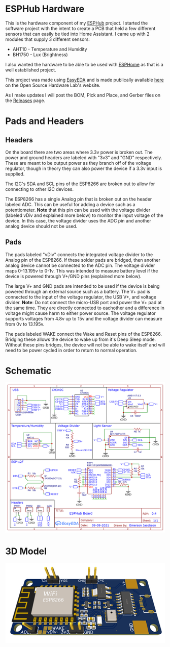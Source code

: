 # ESPHub Hardware

This is the hardware component of my [ESPHub](https://github.com/emwjacobson/ESPHub) project. I started the software project with the intent to create a PCB that held a few different sensors that can easily be tied into Home Assistant. I came up with 2 modules that supply 3 different sensors:

- AHT10 - Temperature and Humidity
- BH1750 - Lux (Brightness)

I also wanted the hardware to be able to be used with [ESPHome](https://esphome.io/) as that is a well established project.

This project was made using [EasyEDA](https://easyeda.com/) and is made publically available [here](https://oshwlab.com/emwjacobson/esp-12f-ch340) on the Open Source Hardware Lab's website.

As I make updates I will post the BOM, Pick and Place, and Gerber files on the [Releases](https://github.com/emwjacobson/ESPHub-Hardware/releases) page.

# Pads and Headers

## Headers

On the board there are two areas where 3.3v power is broken out. The power and ground headers are labeled with "3v3" and "GND" respectively. These are meant to be output power as they branch off of the voltage regulator, though in theory they can also power the device if a 3.3v input is supplied.

The I2C's SDA and SCL pins of the ESP8266 are broken out to allow for connecting to other I2C devices.

The ESP8266 has a single Analog pin that is broken out on the header labeled ADC. This can be useful for adding a device such as a potentiometer. **Note** that this pin can be used with the voltage divider (labeled vDiv and explained more below) to monitor the input voltage of the device. In this case, the voltage divider uses the ADC pin and another analog device should not be used.

## Pads

The pads labeled "vDiv" connects the integrated voltage divider to the Analog pin of the ESP8266. If these solder pads are bridged, then another analog device cannot be connected to the ADC pin. The voltage divider maps 0-13.195v to 0-1v. This was intended to measure battery level if the device is powered through V+/GND pins (explained more below).

The large V+ and GND pads are intended to be used if the device is being powered through an external source such as a battery. The V+ pad is connected to the input of the voltage regulator, the USB V+, and voltage divider. **Note**: Do not connect the micro-USB port and power the V+ pad at the same time. They are directly connected to eachother and a difference in voltage might cause harm to either power source. The voltage regulator supports voltages from 4.8v up to 15v and the voltage divider can measure from 0v to 13.195v.

The pads labeled WAKE connect the Wake and Reset pins of the ESP8266. Bridging these allows the device to wake up from it's Deep Sleep mode. Without these pins bridges, the device will not be able to wake itself and will need to be power cycled in order to return to normal operation.

# Schematic

![Schematic](images/Schematic.png)

# 3D Model

![Design](images/Design.png)
